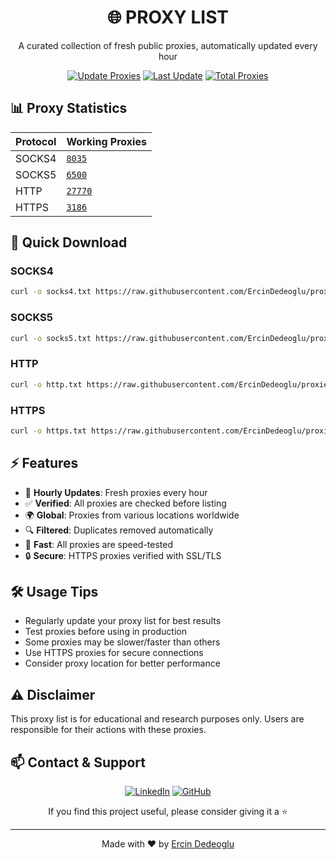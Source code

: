 <div align="center">

# 🌐 PROXY LIST

A curated collection of fresh public proxies, automatically updated every hour

[![Update Proxies](https://github.com/ErcinDedeoglu/proxies/actions/workflows/Github.Action.Proxies.yml/badge.svg)](https://github.com/ErcinDedeoglu/proxies/actions/workflows/Github.Action.Proxies.yml)
[![Last Update](https://img.shields.io/badge/Updated-2025.04.01/16:01:56Z-brightgreen.svg)](#)
[![Total Proxies](https://img.shields.io/badge/Total%20Proxies-45491-blue.svg)](#)

</div>

## 📊 Proxy Statistics
| Protocol | Working Proxies |
|----------|----------------|
| SOCKS4   | [`8035`](https://raw.githubusercontent.com/ErcinDedeoglu/proxies/main/proxies/socks4.txt) |
| SOCKS5   | [`6500`](https://raw.githubusercontent.com/ErcinDedeoglu/proxies/main/proxies/socks5.txt) |
| HTTP     | [`27770`](https://raw.githubusercontent.com/ErcinDedeoglu/proxies/main/proxies/http.txt) |
| HTTPS    | [`3186`](https://raw.githubusercontent.com/ErcinDedeoglu/proxies/main/proxies/https.txt) |

## 🚀 Quick Download

### SOCKS4
```bash
curl -o socks4.txt https://raw.githubusercontent.com/ErcinDedeoglu/proxies/main/proxies/socks4.txt
```

### SOCKS5
```bash
curl -o socks5.txt https://raw.githubusercontent.com/ErcinDedeoglu/proxies/main/proxies/socks5.txt
```

### HTTP
```bash
curl -o http.txt https://raw.githubusercontent.com/ErcinDedeoglu/proxies/main/proxies/http.txt
```

### HTTPS
```bash
curl -o https.txt https://raw.githubusercontent.com/ErcinDedeoglu/proxies/main/proxies/https.txt
```

## ⚡ Features

- 🔄 **Hourly Updates**: Fresh proxies every hour
- ✅ **Verified**: All proxies are checked before listing
- 🌍 **Global**: Proxies from various locations worldwide
- 🔍 **Filtered**: Duplicates removed automatically
- 💨 **Fast**: All proxies are speed-tested
- 🔒 **Secure**: HTTPS proxies verified with SSL/TLS

## 🛠️ Usage Tips

- Regularly update your proxy list for best results
- Test proxies before using in production
- Some proxies may be slower/faster than others
- Use HTTPS proxies for secure connections
- Consider proxy location for better performance

## ⚠️ Disclaimer

This proxy list is for educational and research purposes only. Users are responsible for their actions with these proxies.

## 📫 Contact & Support

<div align="center">

[![LinkedIn](https://img.shields.io/badge/LinkedIn-Connect-blue.svg)](https://www.linkedin.com/in/ercindedeoglu/)
[![GitHub](https://img.shields.io/github/followers/ErcinDedeoglu?label=Follow&style=social)](https://github.com/ErcinDedeoglu)

If you find this project useful, please consider giving it a ⭐

</div>

---
<div align="center">
Made with ❤️ by <a href="https://github.com/ErcinDedeoglu">Ercin Dedeoglu</a>
</div>